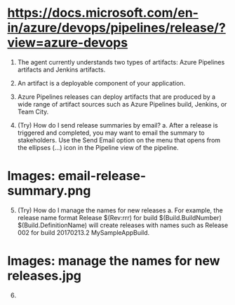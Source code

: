 # https://docs.microsoft.com/en-in/azure/devops/pipelines/release/?view=azure-devops

1. The agent currently understands two types of artifacts: Azure Pipelines artifacts and Jenkins artifacts.

2. An artifact is a deployable component of your application.

3. Azure Pipelines releases can deploy artifacts that are produced by a wide range of artifact sources such as Azure Pipelines build, Jenkins, or Team City.

4. (Try) How do I send release summaries by email?
a. After a release is triggered and completed, you may want to email the summary to stakeholders. Use the Send Email option on the menu that opens from the ellipses (...) icon in the Pipeline view of the pipeline.

# Images: email-release-summary.png

5. (Try) How do I manage the names for new releases
a. For example, the release name format Release $(Rev:rrr) for build $(Build.BuildNumber) $(Build.DefinitionName) will create releases with names such as Release 002 for build 20170213.2 MySampleAppBuild.

# Images: manage the names for new releases.jpg

6. 
